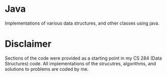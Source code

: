 # Java
Implementations of various data structures, and other classes using java.

# Disclaimer
Sections of the code were provided as a starting point in my CS 284 (Data Structures) code. All implementations of the strucutres, algorithms, and solutions to problems are coded by me.
